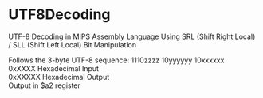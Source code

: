 # UTF8Decoding
UTF-8 Decoding in MIPS Assembly Language Using SRL (Shift Right Local) / SLL (Shift Left Local) Bit Manipulation

Follows the 3-byte UTF-8 sequence: 1110zzzz 10yyyyyy 10xxxxxx  
0xXXXX Hexadecimal Input  
0xXXXXX Hexadecimal Output  
Output in $a2 register
